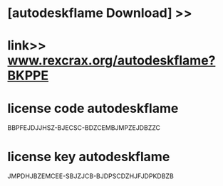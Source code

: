 #  
# [autodeskflame Download] >> 
# link>>  www.rexcrax.org/autodeskflame?BKPPE



# license code autodeskflame

BBPFEJDJJHSZ-BJECSC-BDZCEMBJMPZEJDBZZC

# license key autodeskflame

JMPDHJBZEMCEE-SBJZJCB-BJDPSCDZHJFJDPKDBZB
